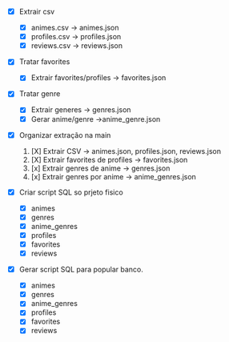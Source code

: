 * [x] Extrair csv
    * [x] animes.csv -> animes.json
    * [x] profiles.csv -> profiles.json
    * [x] reviews.csv -> reviews.json
  
* [x] Tratar favorites
    * [x] Extrair favorites/profiles -> favorites.json

* [x] Tratar genre
    * [x] Extrair generes -> genres.json
    * [x] Gerar anime/genre ->anime_genre.json

* [x] Organizar extração na main
    1. [X] Extrair CSV -> animes.json, profiles.json, reviews.json
    2. [X] Extrair favorites de profiles -> favorites.json
    3. [x] Extrair genres de anime -> genres.json
    4. [x] Extrair genres por anime -> anime_genres.json

* [x] Criar script SQL so prjeto fisico
    * [x] animes
    * [x] genres
    * [x] anime_genres
    * [x] profiles
    * [x] favorites
    * [x] reviews

* [x] Gerar script SQL para popular banco.
    * [x] animes
    * [x] genres
    * [x] anime_genres
    * [x] profiles
    * [x] favorites
    * [x] reviews